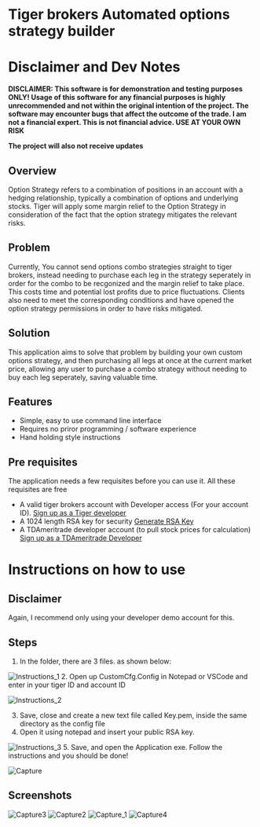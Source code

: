 # Tiger brokers Automated options strategy builder

# Disclaimer and Dev Notes
**DISCLAIMER: This software is for demonstration and testing purposes ONLY! Usage of this software for any financial purposes is highly unrecommended and not within the original intention of the project. The software may encounter bugs that affect the outcome of the trade. I am not a financial expert. This is not financial advice. USE AT YOUR OWN RISK**

**The project will also not receive updates**

## Overview
Option Strategy refers to a combination of positions in an account with a hedging relationship, typically a combination of options and underlying stocks. Tiger will apply some margin relief to the Option Strategy in consideration of the fact that the option strategy mitigates the relevant risks.

## Problem
Currently, You cannot send options combo strategies straight to tiger brokers, instead needing to purchase each leg in the strategy seperately in order for the combo to be recgonized and the margin relief to take place. This costs time and potential lost profits due to price fluctuations.
Clients also need to meet the corresponding conditions and have opened the option strategy permissions in order to have risks mitigated. 

## Solution
This application aims to solve that problem by building your own custom options strategy, and then purchasing all legs at once at the current market price, allowing any user to purchase a combo strategy without needing to buy each leg seperately, saving valuable time.

## Features
* Simple, easy to use command line interface
* Requires no priror programming / software experience
* Hand holding style instructions

## Pre requisites
The application needs a few requisites before you can use it. All these requisites are free
* A valid tiger brokers account with Developer access (For your account ID).  [Sign up as a Tiger developer](https://quant.itigerup.com)
* A 1024 length RSA key for security [Generate RSA Key](https://cryptotools.net/rsagen)
* A TDAmeritrade developer account (to pull stock prices for calculation) [Sign up as a TDAmeritrade Developer](https://developer.tdameritrade.com)

# Instructions on how to use
## Disclaimer
Again, I recommend only using your developer demo account for this.

## Steps
1. In the folder, there are 3 files. as shown below:
   
  ![Instructions_1](https://github.com/Kinneh04/Tiger-brokers-Automated-options-strategy-builder/assets/82500628/5ebb708f-2b31-417f-973d-5fcf5cc5679b)
2. Open up CustomCfg.Config in Notepad or VSCode and enter in your tiger ID and account ID


  ![Instructions_2](https://github.com/Kinneh04/Tiger-brokers-Automated-options-strategy-builder/assets/82500628/a65b4811-20d4-4240-959b-0a234c8c4a36)

3. Save, close and create a new text file called Key.pem, inside the same directory as the config file
4. Open it using notepad and insert your public RSA key.

![Instructions_3](https://github.com/Kinneh04/Tiger-brokers-Automated-options-strategy-builder/assets/82500628/1e32f11d-a9b5-4694-be82-d6ea1a5dab2f)
5. Save, and open the Application exe. Follow the instructions and you should be done!

![Capture](https://github.com/Kinneh04/Tiger-brokers-Automated-options-strategy-builder/assets/82500628/6787c0ca-2f10-43ba-9b05-c01a7c523bba)


## Screenshots

![Capture3](https://github.com/Kinneh04/Tiger-brokers-Automated-options-strategy-builder/assets/82500628/0ad7741a-a482-403c-a86e-c54ee15c0926)
![Capture2](https://github.com/Kinneh04/Tiger-brokers-Automated-options-strategy-builder/assets/82500628/4a6b242f-8333-4d0f-85a5-592a3700faed)
![Capture_1](https://github.com/Kinneh04/Tiger-brokers-Automated-options-strategy-builder/assets/82500628/94833121-c866-4008-adb7-b2430dc65969)
![Capture4](https://github.com/Kinneh04/Tiger-brokers-Automated-options-strategy-builder/assets/82500628/c9fb2f53-d806-4886-bc93-29c5533644b5)
